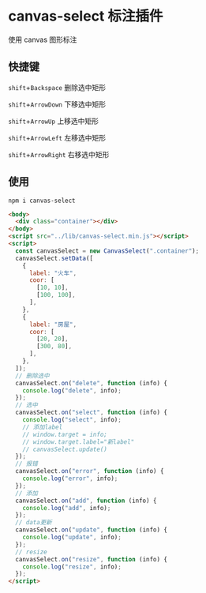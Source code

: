 # canvas-select 标注插件

使用 canvas 图形标注

## 快捷键

`shift`+`Backspace` 删除选中矩形

`shift`+`ArrowDown` 下移选中矩形

`shift`+`ArrowUp` 上移选中矩形

`shift`+`ArrowLeft` 左移选中矩形

`shift`+`ArrowRight` 右移选中矩形

## 使用

```
npm i canvas-select
```

```html
<body>
  <div class="container"></div>
</body>
<script src="../lib/canvas-select.min.js"></script>
<script>
  const canvasSelect = new CanvasSelect(".container");
  canvasSelect.setData([
    {
      label: "火车",
      coor: [
        [10, 10],
        [100, 100],
      ],
    },
    {
      label: "房屋",
      coor: [
        [20, 20],
        [300, 80],
      ],
    },
  ]);
  // 删除选中
  canvasSelect.on("delete", function (info) {
    console.log("delete", info);
  });
  // 选中
  canvasSelect.on("select", function (info) {
    console.log("select", info);
    // 添加label
    // window.target = info;
    // window.target.label="新label"
    // canvasSelect.update()
  });
  // 报错
  canvasSelect.on("error", function (info) {
    console.log("error", info);
  });
  // 添加
  canvasSelect.on("add", function (info) {
    console.log("add", info);
  });
  // data更新
  canvasSelect.on("update", function (info) {
    console.log("update", info);
  });
  // resize
  canvasSelect.on("resize", function (info) {
    console.log("resize", info);
  });
</script>
```
